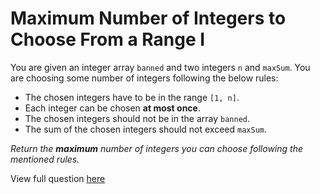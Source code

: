 # **Maximum Number of Integers to Choose From a Range I**

You are given an integer array `banned` and two integers `n` and `maxSum`. You are choosing some number of integers following the below rules:

- The chosen integers have to be in the range `[1, n]`.
- Each integer can be chosen **at most once**.
- The chosen integers should not be in the array `banned`.
- The sum of the chosen integers should not exceed `maxSum`.

_Return the **maximum** number of integers you can choose following the mentioned rules._

View full question <a href="https://leetcode.com/problems/maximum-number-of-integers-to-choose-from-a-range-i?envType=daily-question&envId=2024-12-06">here</a>
